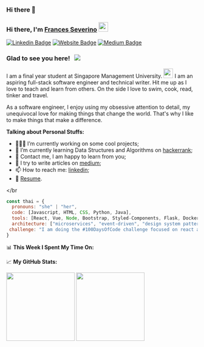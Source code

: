 ### Hi there 👋

<!--
**smaranan2019/smaranan2019** is a ✨ _special_ ✨ repository because its `README.md` (this file) appears on your GitHub profile.

Here are some ideas to get you started:

- 🔭 I’m currently working on ...
- 🌱 I’m currently learning ...
- 👯 I’m looking to collaborate on ...
- 🤔 I’m looking for help with ...
- 💬 Ask me about ...
- 📫 How to reach me: ...
- 😄 Pronouns: ...
- ⚡ Fun fact: ...
-->


### Hi there, I'm <a href="https://smaranan2019.github.io/francesseverino/" target="_blank">Frances Severino</a> <img src="https://media.giphy.com/media/hvRJCLFzcasrR4ia7z/giphy.gif" width="25px">

[![Linkedin Badge](https://img.shields.io/badge/-LinkedIn-0e76a8?style=flat-square&logo=Linkedin&logoColor=white)](https://linkedin.com/in/francesseverino)
[![Website Badge](https://img.shields.io/badge/Website-3b5998?style=flat-square&logo=google-chrome&logoColor=white)](https://smaranan2019.github.io/francesseverino/)
[![Medium Badge](https://img.shields.io/badge/medium-%2312100E.svg?&style=for-square&logo=medium&logoColor=white)](https://medium.com/@smaranan.2019)

### Glad to see you here! &nbsp; ![](https://visitor-badge.glitch.me/badge?page_id=Gapur.Gapur)

I am a final year student at Singapore Management University. <img src="https://media.giphy.com/media/dBrXAuiJQpBTgFhHFH/giphy.gif" width="25px"> I am an aspiring full-stack software engineer and technical writer. Hit me up as I love to teach and learn from others. On the side I love to swim, cook, read, tinker and travel.

As a software engineer, I enjoy using my obsessive attention to detail, my unequivocal love for making things that change the world. That's why I like to make things that make a difference.
  

**Talking about Personal Stuffs:**

- 👨🏻‍💻 I’m currently working on some cool projects;
- 🚀 I’m currently learning Data Structures and Algorithms on [hackerrank](https://www.hackerrank.com/smaranan_2019);
- 💬 Contact me, I am happy to learn from you;
- 📝 I try to write articles on [medium](https://medium.com/@smaranan.2019);
- 📫 How to reach me: [linkedin](https://www.linkedin.com/in/francesseverino/);
- 📝 [Resume](https://smaranan2019.github.io/francesseverino/Resume.pdf).

</br

```javascript
const thai = {
  pronouns: "she" | "her",
  code: [Javascript, HTML, CSS, Python, Java],
  tools: [React, Vue, Node, Bootstrap, Styled-Components, Flask, Docker, MongoDB, mySQL, Firebase, Netlify, Heroku, AWS],
  architecture: ["microservices", "event-driven", "design system pattern"],
 challenge: "I am doing the #100DaysOfCode challenge focused on react and firebase"
}
```

📊 **This Week I Spent My Time On:**
<!--START_SECTION:waka-->
<!--END_SECTION:waka-->


📈 **My GitHub Stats:**

<p>
  <img height="180em" src="https://github-readme-stats.vercel.app/api?username=smaranan2019&show_icons=true&hide_border=true&&count_private=true&include_all_commits=true" />
  <img height="180em" src="https://github-readme-stats.vercel.app/api/top-langs/?username=Gapur&exclude_repo=KNN-Image-Classification&show_icons=true&hide_border=true&layout=compact&langs_count=8"/>
</p>




